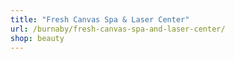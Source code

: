 ```yaml
---
title: "Fresh Canvas Spa & Laser Center"
url: /burnaby/fresh-canvas-spa-and-laser-center/
shop: beauty
---
```

